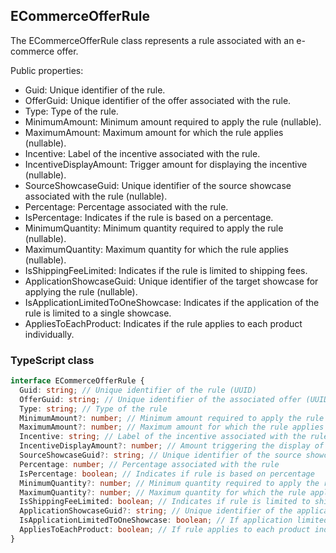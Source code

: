 ﻿## ECommerceOfferRule

The ECommerceOfferRule class represents a rule associated with an e-commerce offer.

Public properties:
- Guid: Unique identifier of the rule.
- OfferGuid: Unique identifier of the offer associated with the rule.
- Type: Type of the rule.
- MinimumAmount: Minimum amount required to apply the rule (nullable).
- MaximumAmount: Maximum amount for which the rule applies (nullable).
- Incentive: Label of the incentive associated with the rule.
- IncentiveDisplayAmount: Trigger amount for displaying the incentive (nullable).
- SourceShowcaseGuid: Unique identifier of the source showcase associated with the rule (nullable).
- Percentage: Percentage associated with the rule.
- IsPercentage: Indicates if the rule is based on a percentage.
- MinimumQuantity: Minimum quantity required to apply the rule (nullable).
- MaximumQuantity: Maximum quantity for which the rule applies (nullable).
- IsShippingFeeLimited: Indicates if the rule is limited to shipping fees.
- ApplicationShowcaseGuid: Unique identifier of the target showcase for applying the rule (nullable).
- IsApplicationLimitedToOneShowcase: Indicates if the application of the rule is limited to a single showcase.
- AppliesToEachProduct: Indicates if the rule applies to each product individually.

### TypeScript class
```typescript
interface ECommerceOfferRule {
  Guid: string; // Unique identifier of the rule (UUID)
  OfferGuid: string; // Unique identifier of the associated offer (UUID)
  Type: string; // Type of the rule
  MinimumAmount?: number; // Minimum amount required to apply the rule
  MaximumAmount?: number; // Maximum amount for which the rule applies
  Incentive: string; // Label of the incentive associated with the rule
  IncentiveDisplayAmount?: number; // Amount triggering the display of the incentive
  SourceShowcaseGuid?: string; // Unique identifier of the source showcase
  Percentage: number; // Percentage associated with the rule
  IsPercentage: boolean; // Indicates if rule is based on percentage
  MinimumQuantity?: number; // Minimum quantity required to apply the rule
  MaximumQuantity?: number; // Maximum quantity for which the rule applies
  IsShippingFeeLimited: boolean; // Indicates if rule is limited to shipping fees
  ApplicationShowcaseGuid?: string; // Unique identifier of the application showcase
  IsApplicationLimitedToOneShowcase: boolean; // If application limited to one showcase
  AppliesToEachProduct: boolean; // If rule applies to each product individually
}
```